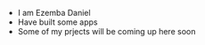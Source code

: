 - I am Ezemba Daniel
- Have built some apps
- Some of my prjects will be coming up here soon

<!---
ezembadaniel/ezembadaniel is a ✨ special ✨ repository because its `README.md` (this file) appears on your GitHub profile.
You can click the Preview link to take a look at your changes.
--->
